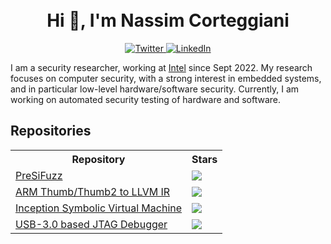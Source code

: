 
<!--
**Bounti/Bounti** is a ✨ _special_ ✨ repository because its `README.md` (this file) appears on your GitHub profile.

Here are some ideas to get you started:

- 🔭 I’m currently working on ...
- 🌱 I’m currently learning ...
- 👯 I’m looking to collaborate on ...
- 🤔 I’m looking for help with ...
- 💬 Ask me about ...
- 📫 How to reach me: ...
- 😄 Pronouns: ...
- ⚡ Fun fact: ...
-->

<h1 align="center">
    <br>Hi 👋, I'm Nassim Corteggiani</br>
</h1>

<p align="center">
  <a href="https://twitter.com/bountiiiiii">
    <img src="https://img.shields.io/badge/-@bountiiiiii-1ca0f1?style=flat-square&labelColor=1ca0f1&logo=twitter&logoColor=white&link=https://twitter.com/bountiiiiii" alt="Twitter">
  </a>
  <a href="https://fr.linkedin.com/in/nassim-corteggiani-8b779897">
    <img src="https://img.shields.io/badge/-NassimCorteggiani-blue?style=flat-square&logo=Linkedin&logoColor=white&link=https://www.linkedin.com/in/nassim-corteggiani-8b779897" alt="LinkedIn">
  </a>
</p>

I am a security researcher, working at [Intel](https://www.intel.fr/content/www/fr/fr/homepage.html) since Sept 2022.
My research focuses on computer security, with a strong interest in embedded systems, and in particular low-level hardware/software security.
Currently, I am working on automated security testing of hardware and software.

## Repositories

<table>
  <tbody>
    <tr>
        <th align="center">Repository</th>
        <th align="center">Stars</th>
    </tr>
    <tr>
        <td>
            <a href="https://github.com/IntelLabs/PreSiFuzz/">PreSiFuzz</a>
        </td>
        <td>
            <img src="https://img.shields.io/github/stars/IntelLabs/PreSiFuzz"/>
        </td>
    </tr>
    <tr>
        <td>
            <a href="https://github.com/Inception-framework/translator">ARM Thumb/Thumb2 to LLVM IR</a>
        </td>
        <td>
            <img src="https://img.shields.io/github/stars/inception-framework/translator?style=social"/>
        </td>
    </tr>
    <tr>
        <td>
            <a href="https://github.com/Inception-framework/analyzer">Inception Symbolic Virtual Machine</a>
        </td>
        <td>
            <img src="https://img.shields.io/github/stars/inception-framework/analyzer?style=social"/>
        </td>
    </tr>
    <tr>
        <td>
            <a href="https://github.com/Inception-framework/debugger">USB-3.0 based JTAG Debugger</a>
        </td>
        <td>
            <img src="https://img.shields.io/github/stars/inception-framework/debugger?style=social"/>
        </td>
    </tr>
  </tbody>
</table>
